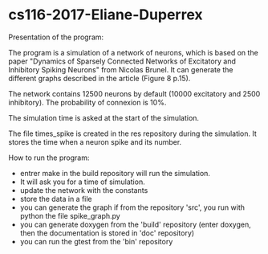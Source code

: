 # cs116-2017-Eliane-Duperrex

Presentation of the program:

The program is a simulation of a network of neurons, which is based on the paper "Dynamics of Sparsely Connected Networks of Excitatory
and Inhibitory Spiking Neurons" from Nicolas Brunel. 
It can generate the different graphs described in the article (Figure 8 p.15).

The network contains 12500 neurons by default (10000 excitatory and 2500 inhibitory). 
The probability of connexion is 10%.

The simulation time is asked at the start of the simulation.

The file times_spike is created in the res repository during the simulation. 
It stores the time when a neuron spike and its number.

How to run the program:

- entrer make in the build repository will run the simulation. 
- It will ask you for a time of simulation.
- update the network with the constants
- store the data in a file
- you can generate the graph if from the repository 'src', you run with python the file spike_graph.py
- you can generate doxygen from the 'build' repository (enter doxygen, then the documentation is stored in 'doc' repository)
- you can run the gtest from the 'bin' repository
